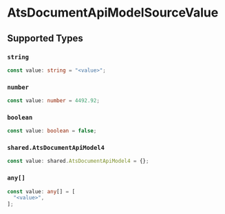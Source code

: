 # AtsDocumentApiModelSourceValue


## Supported Types

### `string`

```typescript
const value: string = "<value>";
```

### `number`

```typescript
const value: number = 4492.92;
```

### `boolean`

```typescript
const value: boolean = false;
```

### `shared.AtsDocumentApiModel4`

```typescript
const value: shared.AtsDocumentApiModel4 = {};
```

### `any[]`

```typescript
const value: any[] = [
  "<value>",
];
```

